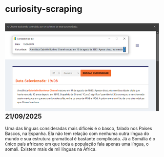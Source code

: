 # curiosity-scraping
![Budget](./execucao.png)
21/09/2025
-
Uma das línguas consideradas mais difíceis é o basco, falado nos Países Bascos, na Espanha. Ela não tem relação com nenhuma outra língua do mundo e sua estrutura gramatical é bastante complicada. Já a Somália é o único país africano em que toda a população fala apenas uma língua, o somali. Existem mais de mil línguas na África.
